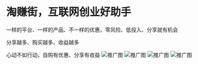 # 淘赚街，互联网创业好助手
一样的平台、一样的产品、不一样的优惠，零风险、低投入、分享就有机会

分享越多、购买越多、收益越多

心动不如行动，自购有优惠、分享有收益
![推广图](https://github.com/apearlriverwater/yabaobuy/blob/master/share.jpg)
![推广图](https://github.com/apearlriverwater/yabaobuy/blob/master/1.jpg)
![推广图](https://github.com/apearlriverwater/yabaobuy/blob/master/2.jpg)
![推广图](https://github.com/apearlriverwater/yabaobuy/blob/master/3.jpg)
